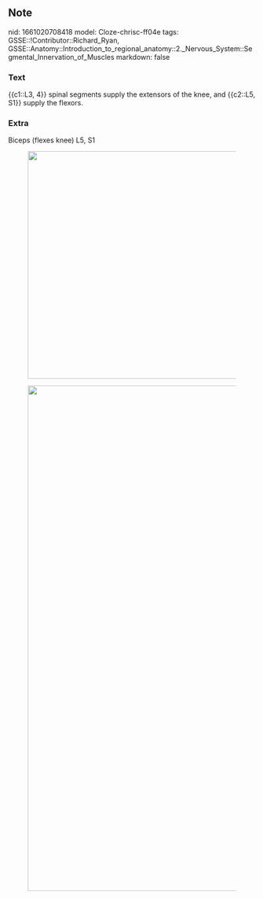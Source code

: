 ## Note
nid: 1661020708418
model: Cloze-chrisc-ff04e
tags: GSSE::!Contributor::Richard_Ryan, GSSE::Anatomy::Introduction_to_regional_anatomy::2._Nervous_System::Segmental_Innervation_of_Muscles
markdown: false

### Text
<div class="toggle">
  {{c1::L3, 4}} spinal segments supply the extensors of the knee,
  and {{c2::L5, S1}} supply the flexors.
</div>

### Extra
<p id="f1e1053d-b3df-4f98-aa85-4a11324db066" class="">Biceps
(flexes knee) L5, S1
<figure id="3b05957c-46fe-4911-a7c6-17e65d6d041e" class="image">
  <a href= 
  "Segmental%20Innervation%20of%20Muscles%207d63896baca647afbed74c6676ac4e89/Untitled%203.png">
  <img style="width:463px" src= 
  "b6eb8072b7e6d2ba94cd7721622528380b6b9f96.png"></a>
</figure>
<figure id="121b1c13-680a-4665-b240-df76a4af6d72" class="image">
  <a href= 
  "Segmental%20Innervation%20of%20Muscles%207d63896baca647afbed74c6676ac4e89/Untitled%204.png">
  <img style="width:1028px" src= 
  "a2a99ddebaedc537c258901b6ba904df77adbb4a.png"></a>
</figure>

